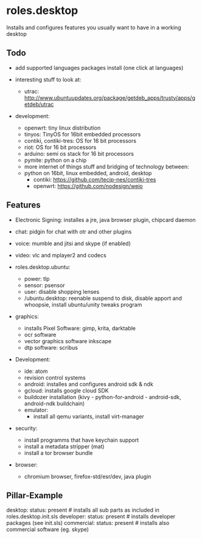# roles.desktop

Installs and configures features you usually want to have in a working desktop

## Todo
 * add supported languages packages install (one click at languages)
 * interesting stuff to look at:
   * utrac: http://www.ubuntuupdates.org/package/getdeb_apps/trusty/apps/getdeb/utrac

 * development:
   * openwrt: tiny linux distribution
   * tinyos: TinyOS for 16bit embedded processors
   * contiki, contiki-tres: OS for 16 bit processors
   * riot: OS for 16 bit processors
   * arduino: semi os stack for 16 bit processors
   * pymite: python on a chip
   * more internet of things stuff and bridging of technology between:
    *  python on 16bit, linux embedded, android, desktop 
       * contiki: https://github.com/tecip-nes/contiki-tres
       * openwrt: https://github.com/nodesign/weio

## Features

  * Electronic Signing: installes a jre, java browser plugin, chipcard daemon

  * chat: pidgin for chat with otr and other plugins

  * voice: mumble and jitsi and skype (if enabled)
  * video: vlc and mplayer2 and codecs

  * roles.desktop.ubuntu:
    * power:  tlp
    * sensor: psensor
    * user: disable shopping lenses
    * /ubuntu.desktop: reenable suspend to disk, disable apport and whoopsie, install ubuntu/unity tweaks program

  * graphics:
    * installs Pixel Software: gimp, krita, darktable
    * ocr software
    * vector graphics software inkscape
    * dtp software: scribus

  * Development:
    * ide: atom
    * revision control systems 
    * android: installes and configures android sdk & ndk
    * gcloud: installs google cloud SDK
    * buildozer installation (kivy - python-for-android - android-sdk, android-ndk buildchain)
    * emulator:
      * install all qemu variants, install virt-manager

  * security:
    * install programms that have keychain support
    * install a metadata stripper (mat)
    * install a tor browser bundle

  * browser:
    * chromium browser, firefox-std/esr/dev, java plugin

## Pillar-Example

desktop:
  status: present # installs all sub parts as included in roles.desktop.init.sls
  developer: status: present # installs developer packages (see init.sls)
  commercial: status: present # installs also commercial software (eg. skype)
